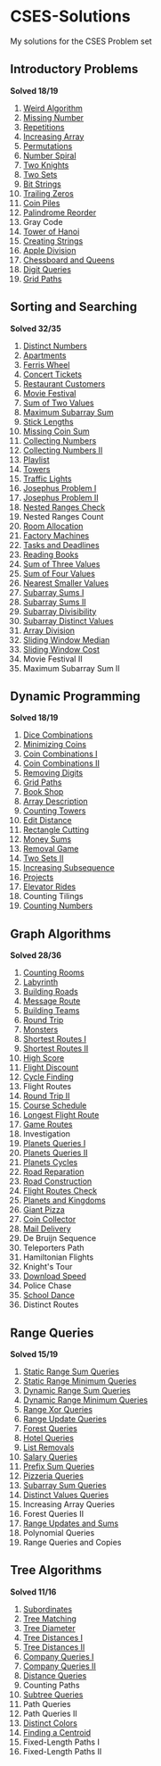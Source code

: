 # CSES-Solutions
My solutions for the CSES Problem set

## Introductory Problems
__Solved 18/19__

1. [Weird Algorithm](/Introductory%20Problems/WeirdAlgorithm.cpp)
2. [Missing Number](/Introductory%20Problems/MissingNumber.cpp)
3. [Repetitions](/Introductory%20Problems/Repetitions.cpp)
4. [Increasing Array](/Introductory%20Problems/IncreasingArray.cpp)
5. [Permutations](/Introductory%20Problems/Permutations.cpp)
6. [Number Spiral](/Introductory%20Problems/NumberSpiral.cpp)
7. [Two Knights](/Introductory%20Problems/TwoKnights.cpp)
8. [Two Sets](/Introductory%20Problems/TwoSets.cpp)
9. [Bit Strings](/Introductory%20Problems/BitStrings.cpp)
10. [Trailing Zeros](/Introductory%20Problems/TrailingZeros.cpp)
11. [Coin Piles](/Introductory%20Problems/CoinPiles.cpp)
12. [Palindrome Reorder](/Introductory%20Problems/PalindromeReorder.cpp)
13. Gray Code
14. [Tower of Hanoi](/Introductory%20Problems/TowerOfHanoi.cpp)
15. [Creating Strings](/Introductory%20Problems/CreatingStrings.cpp)
16. [Apple Division](/Introductory%20Problems/AppleDivision.cpp)
17. [Chessboard and Queens](/Introductory%20Problems/ChessboardAndQueens.cpp)
18. [Digit Queries](/Introductory%20Problems/DigitQueries.cpp)
19. [Grid Paths](/Introductory%20Problems/GridPaths.cpp)



## Sorting and Searching
__Solved 32/35__

1. [Distinct Numbers](/Sorting%20and%20Searching/DistinctNumbers.cpp)
2. [Apartments](/Sorting%20and%20Searching/Apartments.cpp)
3. [Ferris Wheel](/Sorting%20and%20Searching/FerrisWheel.cpp)
4. [Concert Tickets](/Sorting%20and%20Searching/ConcertTickets.cpp)
5. [Restaurant Customers](/Sorting%20and%20Searching/RestaurantCustomers.cpp)
6. [Movie Festival](/Sorting%20and%20Searching/MovieFestival.cpp)
7. [Sum of Two Values](/Sorting%20and%20Searching/SumOfTwoValues.cpp)
8. [Maximum Subarray Sum](/Sorting%20and%20Searching/MaximumSubarraySum.cpp)
9. [Stick Lengths](/Sorting%20and%20Searching/StickLengths.cpp)
10. [Missing Coin Sum](/Sorting%20and%20Searching/MissingCoinSum.cpp)
11. [Collecting Numbers](/Sorting%20and%20Searching/CollectingNumbers.cpp)
12. [Collecting Numbers II](/Sorting%20and%20Searching/CollectingNumbers2.cpp)
13. [Playlist](/Sorting%20and%20Searching/Playlist.cpp)
14. [Towers](/Sorting%20and%20Searching/Towers.cpp)
15. [Traffic Lights](/Sorting%20and%20Searching/TrafficLights.cpp)
16. [Josephus Problem I](/Sorting%20and%20Searching/JosephusProblem1.cpp)
17. [Josephus Problem II](/Sorting%20and%20Searching/JosephusProblem2.cpp)
18. [Nested Ranges Check](/Sorting%20and%20Searching/NestedRangesCheck.cpp)
19. Nested Ranges Count
20. [Room Allocation](/Sorting%20and%20Searching/RoomAllocation.cpp)
21. [Factory Machines](/Sorting%20and%20Searching/FactoryMachines.cpp)
22. [Tasks and Deadlines](/Sorting%20and%20Searching/TasksAndDeadlines.cpp)
23. [Reading Books](/Sorting%20and%20Searching/ReadingBooks.cpp)
24. [Sum of Three Values](/Sorting%20and%20Searching/SumOfThreeValues.cpp)
25. [Sum of Four Values](/Sorting%20and%20Searching/SumOfFourValues.cpp)
26. [Nearest Smaller Values](/Sorting%20and%20Searching/NearestSmallerValues.cpp)
27. [Subarray Sums I](/Sorting%20and%20Searching/SubarraySums1.cpp)
28. [Subarray Sums II](/Sorting%20and%20Searching/SubarraySums2.cpp)
29. [Subarray Divisibility](/Sorting%20and%20Searching/SubarrayDivisibility.cpp)
30. [Subarray Distinct Values](/Sorting%20and%20Searching/SubarrayDistinctValues.cpp)
31. [Array Division](/Sorting%20and%20Searching/ArrayDivision.cpp)
32. [Sliding Window Median](/Sorting%20and%20Searching/SlidingWindowMedian.cpp)
33. [Sliding Window Cost](/Sorting%20and%20Searching/SlidingWindowCost.cpp)
34. Movie Festival II
35. Maximum Subarray Sum II



## Dynamic Programming
__Solved 18/19__

1. [Dice Combinations](/Dynamic%20Programming/DiceCombinations.cpp)
2. [Minimizing Coins](/Dynamic%20Programming/MinimizingCoins.cpp)
3. [Coin Combinations I](/Dynamic%20Programming/CoinCombinations1.cpp)
4. [Coin Combinations II](/Dynamic%20Programming/CoinCombinations2.cpp)
5. [Removing Digits](/Dynamic%20Programming/RemovingDigits.cpp)
6. [Grid Paths](/Dynamic%20Programming/GridPaths.cpp)
7. [Book Shop](/Dynamic%20Programming/BookShop.cpp)
8. [Array Description](/Dynamic%20Programming/ArrayDescription.cpp)
9. [Counting Towers](/Dynamic%20Programming/CountingTowers.cpp)
10. [Edit Distance](/Dynamic%20Programming/EditDistance.cpp)
11. [Rectangle Cutting](/Dynamic%20Programming/RectangleCutting.cpp)
12. [Money Sums](/Dynamic%20Programming/MoneySums.cpp)
13. [Removal Game](/Dynamic%20Programming/RemovalGame.cpp)
14. [Two Sets II](/Dynamic%20Programming/TwoSets2.cpp)
15. [Increasing Subsequence](/Dynamic%20Programming/IncreasingSubsequence.cpp)
16. [Projects](/Dynamic%20Programming/Projects.cpp)
17. [Elevator Rides](/Dynamic%20Programming/ElevatorRides.cpp)
18. Counting Tilings
19. [Counting Numbers](/Dynamic%20Programming/CountingNumbers.cpp)



## Graph Algorithms
__Solved 28/36__

1. [Counting Rooms](/Graph%20Algorithms/CountingRooms.cpp)
2. [Labyrinth](/Graph%20Algorithms/Labyrinth.cpp)
3. [Building Roads](/Graph%20Algorithms/BuildingRoads.cpp)
4. [Message Route](/Graph%20Algorithms/MessageRoute.cpp)
5. [Building Teams](/Graph%20Algorithms/BuildingTeams.cpp)
6. [Round Trip](/Graph%20Algorithms/RoundTrip.cpp)
7. [Monsters](/Graph%20Algorithms/Monsters.cpp)
8. [Shortest Routes I](/Graph%20Algorithms/ShortestRoutes1.cpp)
9. [Shortest Routes II](/Graph%20Algorithms/ShortestRoutes2.cpp)
10. [High Score](/Graph%20Algorithms/HighScore.cpp)
11. [Flight Discount](/Graph%20Algorithms/FlightDiscount.cpp)
12. [Cycle Finding](/Graph%20Algorithms/CycleFinding.cpp)
13. Flight Routes
14. [Round Trip II](/Graph%20Algorithms/RoundTrip2.cpp)
15. [Course Schedule](/Graph%20Algorithms/CourseSchedule.cpp)
16. [Longest Flight Route](/Graph%20Algorithms/LongestFlightRoute.cpp)
17. [Game Routes](/Graph%20Algorithms/GameRoutes.cpp)
18. Investigation
19. [Planets Queries I](/Graph%20Algorithms/PlanetsQueries1.cpp)
20. [Planets Queries II](/Graph%20Algorithms/PlanetsQueries2.cpp)
21. [Planets Cycles](/Graph%20Algorithms/PlanetsCycles.cpp)
22. [Road Reparation](/Graph%20Algorithms/RoadReparation.cpp)
23. [Road Construction](/Graph%20Algorithms/RoadConstruction.cpp)
24. [Flight Routes Check](/Graph%20Algorithms/FlightRoutesCheck.cpp)
25. [Planets and Kingdoms](/Graph%20Algorithms/PlanetsAndKingdoms.cpp)
26. [Giant Pizza](/Graph%20Algorithms/GiantPizza.cpp)
27. [Coin Collector](/Graph%20Algorithms/CoinCollector.cpp)
28. [Mail Delivery](/Graph%20Algorithms/MailDelivery.cpp)
29. De Bruijn Sequence
30. Teleporters Path
31. Hamiltonian Flights
32. Knight's Tour
33. [Download Speed](/Graph%20Algorithms/DownloadSpeed.cpp)
34. Police Chase
35. [School Dance](/Graph%20Algorithms/SchoolDance.cpp)
36. Distinct Routes



## Range Queries
__Solved 15/19__

1. [Static Range Sum Queries](/Range%20Queries/StaticRangeSumQueries.cpp)
2. [Static Range Minimum Queries](/Range%20Queries/StaticRangeMinimumQueries.cpp)
3. [Dynamic Range Sum Queries](/Range%20Queries/DynamicRangeSumQueries.cpp)
4. [Dynamic Range Minimum Queries](/Range%20Queries/DynamicRangeMinimumQueries.cpp)
5. [Range Xor Queries](/Range%20Queries/RangeXorQueries.cpp)
6. [Range Update Queries](/Range%20Queries/RangeUpdateQueries.cpp)
7. [Forest Queries](/Range%20Queries/ForestQueries.cpp)
8. [Hotel Queries](/Range%20Queries/HotelQueries.cpp)
9. [List Removals](/Range%20Queries/ListRemovals.cpp)
10. [Salary Queries](/Range%20Queries/SalaryQueries.cpp)
11. [Prefix Sum Queries](/Range%20Queries/PrefixSumQueries.cpp)
12. [Pizzeria Queries](/Range%20Queries/PizzeriaQueries.cpp)
13. [Subarray Sum Queries](/Range%20Queries/SubarraySumQueries.cpp)
14. [Distinct Values Queries](/Range%20Queries/DistinctValuesQueries.cpp)
15. Increasing Array Queries
16. Forest Queries II
17. [Range Updates and Sums](/Range%20Queries/RangeUpdatesAndSums.cpp)
18. Polynomial Queries
19. Range Queries and Copies



## Tree Algorithms
__Solved 11/16__

1. [Subordinates](/Tree%20Algorithms/Subordinates.cpp)
2. [Tree Matching](/Tree%20Algorithms/TreeMatching.cpp)
3. [Tree Diameter](/Tree%20Algorithms/TreeDiameter.cpp)
4. [Tree Distances I](/Tree%20Algorithms/TreeDistances1.cpp)
5. [Tree Distances II](/Tree%20Algorithms/TreeDistances2.cpp)
6. [Company Queries I](/Tree%20Algorithms/CompanyQueries1.cpp)
7. [Company Queries II](/Tree%20Algorithms/CompanyQueries2.cpp)
8. [Distance Queries](/Tree%20Algorithms/DistanceQueries.cpp)
9. Counting Paths
10. [Subtree Queries](/Tree%20Algorithms/SubtreeQueries.cpp)
11. Path Queries
12. Path Queries II
13. [Distinct Colors](/Tree%20Algorithms/DistinctColors.cpp)
14. [Finding a Centroid](/Tree%20Algorithms/FindingACentroid.cpp)
15. Fixed-Length Paths I
16. Fixed-Length Paths II

